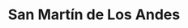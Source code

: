 ---
title: San Martín de Los Andes
url: /san-martin-de-los-andes/
latitude: -40.174
longitude: -71.401
---